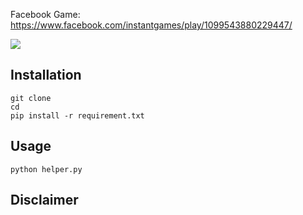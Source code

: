 

Facebook Game: https://www.facebook.com/instantgames/play/1099543880229447/

![](./screenshot/demo.gif)

## Installation

```
git clone 
cd 
pip install -r requirement.txt
```

## Usage

```
python helper.py
```


## Disclaimer
